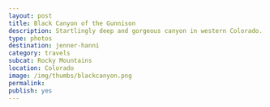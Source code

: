 ```yaml
---
layout: post
title: Black Canyon of the Gunnison
description: Startlingly deep and gorgeous canyon in western Colorado.
type: photos
destination: jenner-hanni
category: travels
subcat: Rocky Mountains
location: Colorado
image: /img/thumbs/blackcanyon.png
permalink: 
publish: yes
---
```


<p><a href="https://jenner.smugmug.com/North-America/2010-Road-Trip-Black-Canyon-of-the-Gunnison/i-dGq9S68/0/M/DSCF3551-M.png">
<img src="https://jenner.smugmug.com/North-America/2010-Road-Trip-Black-Canyon-of-the-Gunnison/i-dGq9S68/0/M/DSCF3551-M.png" alt=""></a></p>

<p><a href="https://jenner.smugmug.com/North-America/2010-Road-Trip-Black-Canyon-of-the-Gunnison/i-zbTLp8Q/0/M/DSCF3548-M.png">
<img src="https://jenner.smugmug.com/North-America/2010-Road-Trip-Black-Canyon-of-the-Gunnison/i-zbTLp8Q/0/M/DSCF3548-M.png" alt=""></a></p>

<p><a href="https://jenner.smugmug.com/North-America/2010-Road-Trip-Black-Canyon-of-the-Gunnison/i-Gw2htdp/0/M/DSCF3569-M.png">
<img src="https://jenner.smugmug.com/North-America/2010-Road-Trip-Black-Canyon-of-the-Gunnison/i-Gw2htdp/0/M/DSCF3569-M.png" alt=""></a></p>

<p><a href="https://jenner.smugmug.com/North-America/2010-Road-Trip-Black-Canyon-of-the-Gunnison/i-NWhqBpq/0/M/DSCF3597-M.png">
<img src="https://jenner.smugmug.com/North-America/2010-Road-Trip-Black-Canyon-of-the-Gunnison/i-NWhqBpq/0/M/DSCF3597-M.png" alt=""></a></p>

<p><a href="https://jenner.smugmug.com/North-America/2010-Road-Trip-Black-Canyon-of-the-Gunnison/i-MWKJhG5/0/M/DSCF3595-M.png">
<img src="https://jenner.smugmug.com/North-America/2010-Road-Trip-Black-Canyon-of-the-Gunnison/i-MWKJhG5/0/M/DSCF3595-M.png" alt=""></a></p>

<p><a href="https://jenner.smugmug.com/North-America/2010-Road-Trip-Black-Canyon-of-the-Gunnison/i-xqfhkWM/0/M/DSCF3613-M.png">
<img src="https://jenner.smugmug.com/North-America/2010-Road-Trip-Black-Canyon-of-the-Gunnison/i-xqfhkWM/0/M/DSCF3613-M.png" alt=""></a></p>

<p><a href="https://jenner.smugmug.com/North-America/2010-Road-Trip-Black-Canyon-of-the-Gunnison/i-XGkvVLq/0/M/DSCF3563-M.png">
<img src="https://jenner.smugmug.com/North-America/2010-Road-Trip-Black-Canyon-of-the-Gunnison/i-XGkvVLq/0/M/DSCF3563-M.png" alt=""></a></p>

<p><a href="https://jenner.smugmug.com/North-America/2010-Road-Trip-Black-Canyon-of-the-Gunnison/i-5LfZbCz/0/M/DSCF3601-M.png">
<img src="https://jenner.smugmug.com/North-America/2010-Road-Trip-Black-Canyon-of-the-Gunnison/i-5LfZbCz/0/M/DSCF3601-M.png" alt=""></a></p>

<p><a href="https://jenner.smugmug.com/North-America/2010-Road-Trip-Black-Canyon-of-the-Gunnison/i-dzXPknc/0/M/DSCF3616-M.png">
<img src="https://jenner.smugmug.com/North-America/2010-Road-Trip-Black-Canyon-of-the-Gunnison/i-dzXPknc/0/M/DSCF3616-M.png" alt=""></a></p>

<p><a href="https://jenner.smugmug.com/North-America/2010-Road-Trip-Black-Canyon-of-the-Gunnison/i-P4pPVFz/0/M/DSCF3568-M.png">
<img src="https://jenner.smugmug.com/North-America/2010-Road-Trip-Black-Canyon-of-the-Gunnison/i-P4pPVFz/0/M/DSCF3568-M.png" alt=""></a></p>


